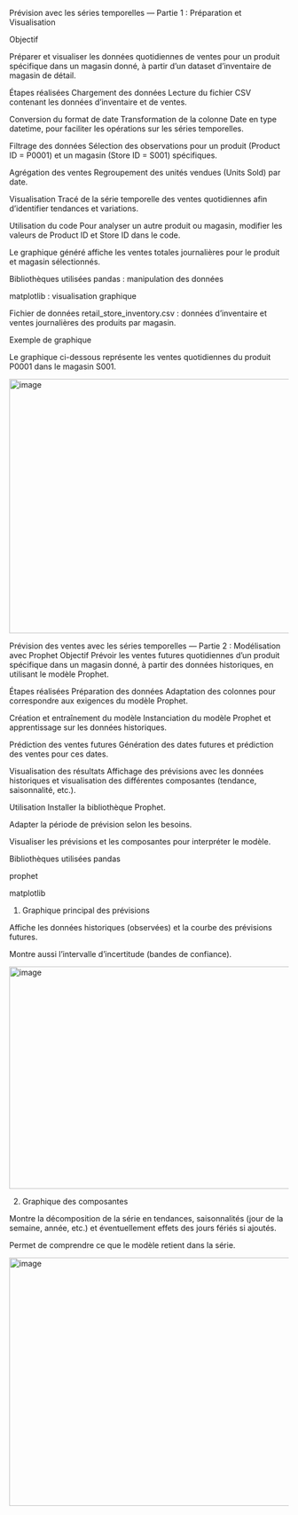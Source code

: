 Prévision avec les séries temporelles — Partie 1 : Préparation et Visualisation

Objectif

Préparer et visualiser les données quotidiennes de ventes pour un produit spécifique dans un magasin donné, à partir d’un dataset d’inventaire de magasin de détail.

Étapes réalisées
Chargement des données
Lecture du fichier CSV contenant les données d’inventaire et de ventes.

Conversion du format de date
Transformation de la colonne Date en type datetime, pour faciliter les opérations sur les séries temporelles.

Filtrage des données
Sélection des observations pour un produit (Product ID = P0001) et un magasin (Store ID = S001) spécifiques.

Agrégation des ventes
Regroupement des unités vendues (Units Sold) par date.

Visualisation
Tracé de la série temporelle des ventes quotidiennes afin d’identifier tendances et variations.

Utilisation du code
Pour analyser un autre produit ou magasin, modifier les valeurs de Product ID et Store ID dans le code.

Le graphique généré affiche les ventes totales journalières pour le produit et magasin sélectionnés.

Bibliothèques utilisées
pandas : manipulation des données

matplotlib : visualisation graphique

Fichier de données
retail_store_inventory.csv : données d’inventaire et ventes journalières des produits par magasin.

Exemple de graphique

Le graphique ci-dessous représente les ventes quotidiennes du produit P0001 dans le magasin S001.

<img width="1044" height="459" alt="image" src="https://github.com/user-attachments/assets/79fc80da-3fb9-4f39-b7b7-104d8848a86a" />


Prévision des ventes avec les séries temporelles — Partie 2 : Modélisation avec Prophet
Objectif
Prévoir les ventes futures quotidiennes d’un produit spécifique dans un magasin donné, à partir des données historiques, en utilisant le modèle Prophet.

Étapes réalisées
Préparation des données
Adaptation des colonnes pour correspondre aux exigences du modèle Prophet.

Création et entraînement du modèle
Instanciation du modèle Prophet et apprentissage sur les données historiques.

Prédiction des ventes futures
Génération des dates futures et prédiction des ventes pour ces dates.

Visualisation des résultats
Affichage des prévisions avec les données historiques et visualisation des différentes composantes (tendance, saisonnalité, etc.).

Utilisation
Installer la bibliothèque Prophet.

Adapter la période de prévision selon les besoins.

Visualiser les prévisions et les composantes pour interpréter le modèle.

Bibliothèques utilisées
pandas

prophet

matplotlib

1. Graphique principal des prévisions

Affiche les données historiques (observées) et la courbe des prévisions futures.

Montre aussi l’intervalle d’incertitude (bandes de confiance).

<img width="999" height="401" alt="image" src="https://github.com/user-attachments/assets/7cade96b-72f4-4ac6-9913-3281a128f77c" />

2. Graphique des composantes

Montre la décomposition de la série en tendances, saisonnalités (jour de la semaine, année, etc.) et éventuellement effets des jours fériés si ajoutés.

Permet de comprendre ce que le modèle retient dans la série.

<img width="1007" height="448" alt="image" src="https://github.com/user-attachments/assets/6a20f002-300f-4cd4-9881-9d02ec7cdb07" />


